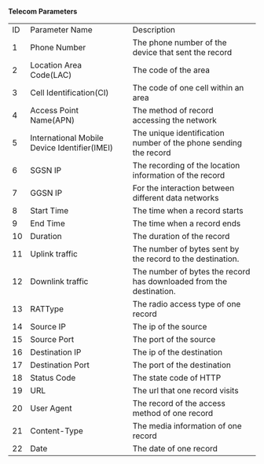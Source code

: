 **Telecom Parameters**

|     |                                              |                                                                     |
| --- | -------------------------------------------- | ------------------------------------------------------------------- |
| ID  | Parameter Name                               | Description                                                         |
| 1   | Phone Number                                 | The phone number of the device that sent the record                 |
| 2   | Location Area Code(LAC)                      | The code of the area                                                |
| 3   | Cell Identification(CI)                      | The code of one cell within an area                                 |
| 4   | Access Point Name(APN)                       | The method of record accessing the network                          |
| 5   | International Mobile Device Identifier(IMEI) | The unique identification number of the phone sending the record    |
| 6   | SGSN IP                                      | The recording of the location information of the record             |
| 7   | GGSN IP                                      | For the interaction between different data networks                 |
| 8   | Start Time                                   | The time when a record starts                                       |
| 9   | End Time                                     | The time when a record ends                                         |
| 10  | Duration                                     | The duration of the record                                          |
| 11  | Uplink traffic                               | The number of bytes sent by the record to the destination.          |
| 12  | Downlink traffic                             | The number of bytes the record has downloaded from the destination. |
| 13  | RATType                                      | The radio access type of one record                                 |
| 14  | Source IP                                    | The ip of the source                                                |
| 15  | Source Port                                  | The port of the source                                              |
| 16  | Destination IP                               | The ip of the destination                                           |
| 17  | Destination Port                             | The port of the destination                                         |
| 18  | Status Code                                  | The state code of HTTP                                              |
| 19  | URL                                          | The url that one record visits                                      |
| 20  | User Agent                                   | The record of the access method of one record                       |
| 21  | Content-Type                                 | The media information of one record                                 |
| 22  | Date                                         | The date of one record                                              |
